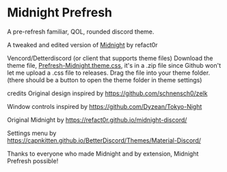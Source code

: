 # Midnight Prefresh
A pre-refresh familiar, QOL, rounded discord theme.

A tweaked and edited version of [Midnight](https://refact0r.github.io/midnight-discord/) by refact0r

Vencord/Detterdiscord (or client that supports theme files)
Download the theme file, [Prefresh-Midnight.theme.css](https://github.com/IyeViking/Midnight-Prefresh-Discord-Theme/releases), it's in a .zip file since Github won't let me upload a .css file to releases.
Drag the file into your theme folder. (there should be a button to open the theme folder in theme settings)

credits
Original design inspired by https://github.com/schnensch0/zelk

Window controls inspired by https://github.com/Dyzean/Tokyo-Night

Original Midnight by https://refact0r.github.io/midnight-discord/

Settings menu by https://capnkitten.github.io/BetterDiscord/Themes/Material-Discord/

Thanks to everyone who made Midnight and by extension, Midnight Prefresh possible!
